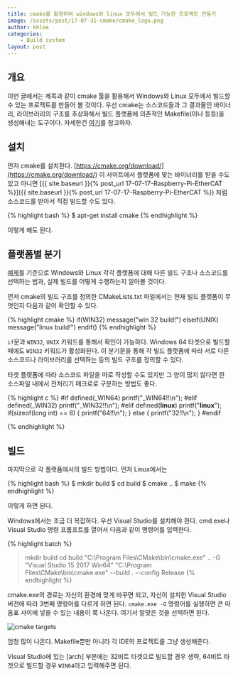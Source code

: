 ```yaml
---
title: cmake를 활용하여 windows와 linux 모두에서 빌드 가능한 프로젝트 만들기
image: /assets/post/17-07-31-cmake/cmake_logo.png
author: khlee
categories:
    - Build system
layout: post
---
```


## 개요

이번 글에서는 제목과 같이 cmake 툴을 활용해서 Windows와 Linux 모두에서 빌드할 수 있는 프로젝트를 만들어 볼 것이다. 우선 cmake는 소스코드들과 그 결과물인 바이너리, 라이브러리의 구조를 추상화해서 빌드 플랫폼에 의존적인 Makefile(이나 등등)을 생성해내는 도구이다. 자세한건 [여기](https://www.tuwlab.com/ece/27234)를 참고하자.

## 설치

먼저 cmake를 설치한다. [https://cmake.org/download/](https://cmake.org/download/) 이 사이트에서 플랫폼에 맞는 바이너리를 받을 수도 있고 아니면 [{{ site.baseurl }}{% post_url 17-07-17-Raspberry-Pi-EtherCAT %}]({{ site.baseurl }}{% post_url 17-07-17-Raspberry-Pi-EtherCAT %}) 처럼 소스코드를 받아서 직접 빌드할 수도 있다.

{% highlight bash %}
$ apt-get install cmake
{% endhighlight %}

이렇게 해도 된다.

## 플랫폼별 분기

[예제](https://github.com/lklab/cmake_test)를 기준으로 Windows와 Linux 각각 플랫폼에 대해 다른 빌드 구조나 소스코드를 선택하는 법과, 실제 빌드를 어떻게 수행하는지 알아볼 것이다.

먼저 cmake의 빌드 구조를 정의한 CMakeLists.txt 파일에서는 현재 빌드 플랫폼이 무엇인지 다음과 같이 확인할 수 있다.

{% highlight cmake %}
if(WIN32)
    message("win 32 build!")
elseif(UNIX)
    message("linux build!")
endif()
{% endhighlight %}

`if`문과 `WIN32`, `UNIX` 키워드를 통해서 확인이 가능하다. Windows 64 타겟으로 빌드할 때에도 `WIN32` 키워드가 활성화된다. 이 분기문을 통해 각 빌드 플랫폼에 따라 서로 다른 소스코드나 라이브러리를 선택하는 등의 빌드 구조를 정의할 수 있다.

타겟 플랫폼에 따라 소스코드 파일을 따로 작성할 수도 있지만 그 양이 많지 않다면 한 소스파일 내에서 전처리기 매크로로 구분하는 방법도 좋다.

{% highlight c %}
#if defined(_WIN64)
    printf("_WIN64!!\n");
#elif defined(_WIN32)
    printf("_WIN32!!\n");
#elif defined(__linux__)
    printf("__linux__");
    if(sizeof(long int) == 8)
    {
        printf("64!!\n");
    }
    else
    {
        printf("32!!\n");
    }
#endif

{% endhighlight %}

## 빌드

마지막으로 각 플랫폼에서의 빌드 방법이다. 먼저 Linux에서는

{% highlight bash %}
$ mkdir build
$ cd build
$ cmake ..
$ make
{% endhighlight %}

이렇게 하면 된다.

Windows에서는 조금 더 복잡하다. 우선 Visual Studio를 설치해야 한다. cmd.exe나 Visual Studio 명령 프롬프트를 열어서 다음과 같이 명령어를 입력한다.

{% highlight batch %}
> mkdir build
> cd build
> "C:\Program Files\CMake\bin\cmake.exe" .. -G "Visual Studio 15 2017 Win64"
> "C:\Program Files\CMake\bin\cmake.exe" --build . --config Release
{% endhighlight %}

cmake.exe의 경로는 자신의 환경에 맞게 바꾸면 되고, 자신이 설치한 Visual Studio 버전에 따라 3번째 명령어를 다르게 하면 된다. `cmake.exe -G` 명령어를 실행하면 큰 따옴표 사이에 넣을 수 있는 내용이 쭉 나온다. 여기서 알맞은 것을 선택하면 된다.

![cmake targets]({{site.baseurl}}/assets/post/17-07-31-cmake/20170731_182546.png)

엄청 많이 나온다. Makefile뿐만 아니라 각 IDE의 프로젝트를 그냥 생성해준다.

Visual Studio에 있는 \[arch\] 부분에는 32비트 타겟으로 빌드할 경우 생략, 64비트 타겟으로 빌드할 경우 `WIN64`라고 입력해주면 된다.
